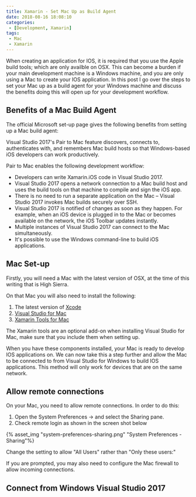 ```yaml
---
title: Xamarin - Set Mac Up as Build Agent
date: 2018-08-16 18:08:10
categories:
 - [Development, Xamarin]
tags:
 - Mac
 - Xamarin
---
```


When creating an application for IOS, it is required that you use the Apple build tools; which are only availble on OSX. This can become a burden if your main development machine is a Windows machine, and you are only using a Mac to create your IOS application. In this post I go over the steps to set your Mac up as a build agent for your Windows machine and discuss the benefits doing this will open up for your development workflow.
<!-- more -->

## Benefits of a Mac Build Agent

The official Microsoft set-up page gives the following benefits from setting up a Mac build agent:

Visual Studio 2017's Pair to Mac feature discovers, connects to, authenticates with, and remembers Mac build hosts so that Windows-based iOS developers can work productively.

Pair to Mac enables the following development workflow:

- Developers can write Xamarin.iOS code in Visual Studio 2017.
- Visual Studio 2017 opens a network connection to a Mac build host and uses the build tools on that machine to compile and sign the iOS app.
- There is no need to run a separate application on the Mac – Visual Studio 2017 invokes Mac builds securely over SSH.
- Visual Studio 2017 is notified of changes as soon as they happen. For example, when an iOS device is plugged in to the Mac or becomes available on the network, the iOS Toolbar updates instantly.
- Multiple instances of Visual Studio 2017 can connect to the Mac simultaneously.
- It's possible to use the Windows command-line to build iOS applications.

## Mac Set-up

Firstly, you will need a Mac with the latest version of OSX, at the time of this writing that is High Sierra.

On that Mac you will also need to install the following:

1. The latest version of [Xcode](https://developer.apple.com/xcode/)
1. [Visual Studio for Mac](https://docs.microsoft.com/en-us/visualstudio/mac/installation)
1. [Xamarin Tools for Mac](https://docs.microsoft.com/en-us/visualstudio/mac/installation)

The Xamarin tools are an optional add-on when installing Visual Studio for Mac, make sure that you include them when setting up.

When you have these components installed, your Mac is ready to develop IOS applications on. We can now take this a step further and allow the Mac to be connected to from Visual Studio for Windows to build IOS applications. This method will only work for devices that are on the same network.

## Allow remote connections

On your Mac, you need to allow remote connections. In order to do this:

1. Open the System Preferences -> and select the Sharing pane.
1. Check remote login as shown in the screen shot below

{% asset_img "system-preferences-sharing.png" "System Preferences - Sharing"%}

Change the setting to allow "All Users" rather than "Only these users:"

If you are prompted, you may also need to configure the Mac firewall to allow incoming connections.

## Connect from Windows Visual Studio 2017